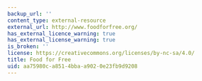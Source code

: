 ```yaml
---
backup_url: ''
content_type: external-resource
external_url: http://www.foodforfree.org/
has_external_licence_warning: true
has_external_license_warning: true
is_broken: ''
license: https://creativecommons.org/licenses/by-nc-sa/4.0/
title: Food for Free
uid: aa75980c-a851-4bba-a902-0e23fb9d9208
---
```

